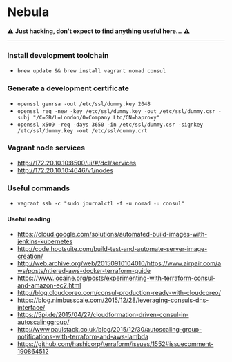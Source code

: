 # Nebula

:warning: **Just hacking, don't expect to find anything useful here...** :warning:

***

### Install development toolchain

- `brew update && brew install vagrant nomad consul`

### Generate a development certificate

- `openssl genrsa -out /etc/ssl/dummy.key 2048`
- `openssl req -new -key /etc/ssl/dummy.key -out /etc/ssl/dummy.csr -subj "/C=GB/L=London/O=Company Ltd/CN=haproxy"`
- `openssl x509 -req -days 3650 -in /etc/ssl/dummy.csr -signkey /etc/ssl/dummy.key -out /etc/ssl/dummy.crt`

### Vagrant node services

- http://172.20.10.10:8500/ui/#/dc1/services
- http://172.20.10.10:4646/v1/nodes

### Useful commands

- `vagrant ssh -c "sudo journalctl -f -u nomad -u consul"`


#### Useful reading

- https://cloud.google.com/solutions/automated-build-images-with-jenkins-kubernetes
- http://code.hootsuite.com/build-test-and-automate-server-image-creation/
- http://web.archive.org/web/20150910104010/https://www.airpair.com/aws/posts/ntiered-aws-docker-terraform-guide
- https://www.iocaine.org/posts/experimenting-with-terraform-consul-and-amazon-ec2.html
- http://blog.cloudcoreo.com/consul-production-ready-with-cloudcoreo/
- https://blog.nimbusscale.com/2015/12/28/leveraging-consuls-dns-interface/
- https://5pi.de/2015/04/27/cloudformation-driven-consul-in-autoscalinggroup/
- http://www.paulstack.co.uk/blog/2015/12/30/autoscaling-group-notifications-with-terraform-and-aws-lambda
- https://github.com/hashicorp/terraform/issues/1552#issuecomment-190864512

